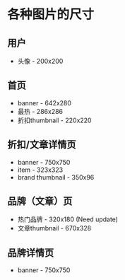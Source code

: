 # 各种图片的尺寸

## 用户
- 头像 - 200x200

## 首页
- banner - 642x280
- 最热 - 286x286
- 折扣thumbnail - 220x220

## 折扣/文章详情页
- banner - 750x750
- item - 323x323
- brand thumbnail - 350x96

## 品牌（文章）页
- 热门品牌 - 320x180 (Need update)
- 文章thumbnail - 670x328 

## 品牌详情页
- banner - 750x750
